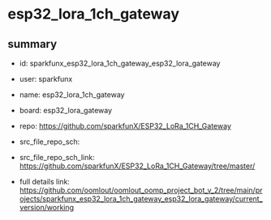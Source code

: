 # esp32_lora_1ch_gateway
 
## summary 
* id: sparkfunx_esp32_lora_1ch_gateway_esp32_lora_gateway
* user: sparkfunx
* name: esp32_lora_1ch_gateway
* board: esp32_lora_gateway
* repo: https://github.com/sparkfunX/ESP32_LoRa_1CH_Gateway



* src_file_repo_sch: 
* src_file_repo_sch_link: https://github.com/sparkfunX/ESP32_LoRa_1CH_Gateway/tree/master/
* full details link: https://github.com/oomlout/oomlout_oomp_project_bot_v_2/tree/main/projects/sparkfunx_esp32_lora_1ch_gateway_esp32_lora_gateway/current_version/working  







